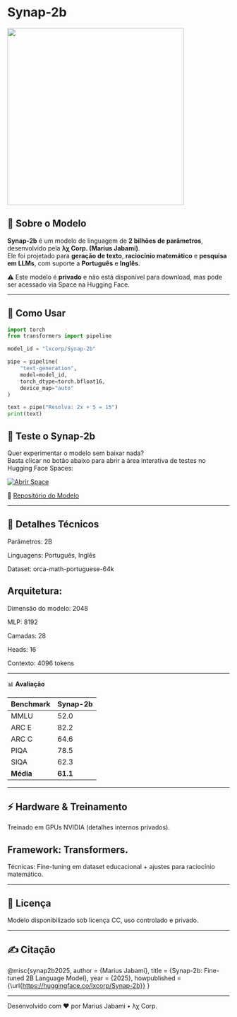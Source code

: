 # Synap-2b

<img src="https://huggingface.co/lxcorp/Synap-2b/resolve/main/synap_logo.png" width="400" align="center">

## 📖 Sobre o Modelo

**Synap-2b** é um modelo de linguagem de **2 bilhões de parâmetros**, desenvolvido pela **λχ Corp. (Marius Jabami)**.  
Ele foi projetado para **geração de texto**, **raciocínio matemático** e **pesquisa em LLMs**, com suporte a **Português** e **Inglês**.  

⚠️ Este modelo é **privado** e não está disponível para download, mas pode ser acessado via Space na Hugging Face.

---

## 🚀 Como Usar

```python
import torch
from transformers import pipeline

model_id = "lxcorp/Synap-2b"

pipe = pipeline(
    "text-generation",
    model=model_id,
    torch_dtype=torch.bfloat16,
    device_map="auto"
)

text = pipe("Resolva: 2x + 5 = 15")
print(text)
```

## 🧪 Teste o Synap-2b

Quer experimentar o modelo sem baixar nada?  
Basta clicar no botão abaixo para abrir a área interativa de testes no Hugging Face Spaces:

[![Abrir Space](https://img.shields.io/badge/🚀_Testar_no_Space-Synap--2b-success?style=for-the-badge&logo=huggingface)](https://huggingface.co/spaces/lxcorp/Synap)

🔗 [Repositório do Modelo](https://huggingface.co/lxcorp/Synap-2b)

---

## 🧠 Detalhes Técnicos

Parâmetros: 2B

Linguagens: Português, Inglês

Dataset: orca-math-portuguese-64k

## Arquitetura:

Dimensão do modelo: 2048

MLP: 8192

Camadas: 28

Heads: 16

Contexto: 4096 tokens




---

📊 **Avaliação**

| Benchmark | Synap-2b |
|-----------|----------|
| MMLU      | 52.0     |
| ARC E     | 82.2     |
| ARC C     | 64.6     |
| PIQA      | 78.5     |
| SIQA      | 62.3     |
| **Média** | **61.1** |



---

## ⚡ Hardware & Treinamento

Treinado em GPUs NVIDIA (detalhes internos privados).

## Framework: Transformers.

Técnicas: Fine-tuning em dataset educacional + ajustes para raciocínio matemático.



---

## 📜 Licença

Modelo disponibilizado sob licença CC, uso controlado e privado.


---

## ✍️ Citação

@misc{synap2b2025,
  author = {Marius Jabami},
  title = {Synap-2b: Fine-tuned 2B Language Model},
  year = {2025},
  howpublished = {\url{https://huggingface.co/lxcorp/Synap-2b}}
}


---

Desenvolvido com ❤️ por Marius Jabami • λχ Corp.
